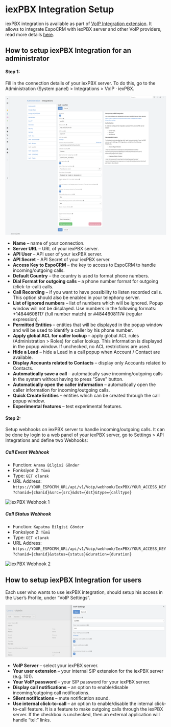 # iexPBX Integration Setup

iexPBX integration is available as part of [VoIP Integration extension](https://www.espocrm.com/extensions/voip-integration/). It allows to integrate EspoCRM with iexPBX server and other VoIP providers, read more details [here](https://www.espocrm.com/features/iexpbx-integration/).

## How to setup iexPBX Integration for an administrator

#### Step 1:

Fill in the connection details of your iexPBX server. To do this, go to the Administration (System panel) > Integrations > VoIP · iexPBX.

![iexPBX integration config](../../_static/images/extensions/voip-integration/iexpbx-admin-setup.png)

* **Name** – name of your connection.
* **Server URL** – URL of your iexPBX server.
* **API User** – API user of your iexPBX server.
* **API Secret** – API Secret of your iexPBX server.
* **Access Key to EspoCRM** – the key to access to EspoCRM to handle incoming/outgoing calls.
* **Default Country** – the country is used to format phone numbers.
* **Dial Format for outgoing calls** – a phone number format for outgoing (click-to-call) calls.
* **Call Recording** – if you want to have possibility to listen recorded calls. This option should also be enabled in your telephony server.
* **List of ignored numbers** – list of numbers which will be ignored. Popup window will not be displayed. Use numbers in the following formats: +14844608117 (full number match) or #4844608117# (regular expression).
* **Permitted Entities** – entities that will be displayed in the popup window and will be used to identify a caller by his phone number.
* **Apply global ACL for caller lookup** – apply global ACL rules (Administration > Roles) for caller lookup. This information is displayed in the popup window. If unchecked, no ACL restrictions are used.
* **Hide a Lead** – hide a Lead in a call popup when Account / Contact are available.
* **Display Accounts related to Contacts** – display only Accounts related to Contacts.
* **Automatically save a call** – automatically save incoming/outgoing calls in the system without having to press "Save" button.
* **Automatically open the caller information** – automatically open the caller information for incoming/outgoing calls.
* **Quick Create Entities** – entities which can be created through the call popup window.
* **Experimental features** – test experimental features.

#### Step 2:

Setup webhooks on iexPBX server to handle incoming/outgoing calls. It can be done by login to a web panel of your iexPBX server, go to Settings > API Integrations and define two Webhooks:

##### Call Event Webhook

- Function: `Arama Bilgisi Gönder`
- Fonksiyon 2: `Tümü`
- Type: `GET olarak`
- URL Address: `https://YOUR_ESPOCRM_URL/api/v1/Voip/webhook/IexPBX/YOUR_ACCESS_KEY?chanid={chanid}&src={src}&dst={dst}&type={calltype}`

![iexPBX Webhook 1](../../_static/images/extensions/voip-integration/iexpbx-call-event-webhook.png)

##### Call Status Webhook

- Function: `Kapatma Bilgisi Gönder`
- Fonksiyon 2: `Tümü`
- Type: `GET olarak`
- URL Address: `https://YOUR_ESPOCRM_URL/api/v1/Voip/webhook/IexPBX/YOUR_ACCESS_KEY?chanid={chanid}&status={status}&duration={duration}`

![iexPBX Webhook 2](../../_static/images/extensions/voip-integration/iexpbx-call-status-webhook.png)


## How to setup iexPBX Integration for users

Each user who wants to use iexPBX integration, should setup his access in the User’s Profile, under “VoIP Settings”.

![iexPBX User settings](../../_static/images/extensions/voip-integration/iexpbx-user-settings.png)

* **VoIP Server** – select your iexPBX server.
* **Your user extension** – your internal SIP extension for the iexPBX server (e.g. 101).
* **Your VoIP password** – your SIP password for your iexPBX server.
* **Display call notifications** – an option to enable/disable incoming/outgoing call notifications.
* **Silent notifications** – mute notification sound.
* **Use internal click-to-call** – an option to enable/disable the internal click-to-call feature. It is a feature to make outgoing calls through the iexPBX server. If the checkbox is unchecked, then an external application will handle “tel:” links.
